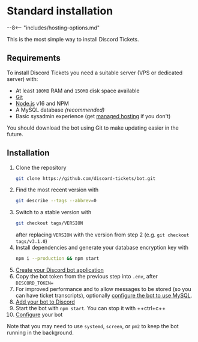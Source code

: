 # Standard installation

<!-- do not delete -->
--8<-- "includes/hosting-options.md"
<!-- /do not delete -->

This is the most simple way to install Discord Tickets.

## Requirements

To install Discord Tickets you need a suitable server (VPS or dedicated server) with:

- At least `100MB` RAM and `150MB` disk space available
- [Git](https://git-scm.com/)
- [Node.js](https://nodejs.org/) v16 and NPM
- A MySQL database *(recommended)*
- Basic sysadmin experience (get [managed hosting](/hosting) if you don't)

You should download the bot using Git to make updating easier in the future. 

## Installation

1. Clone the repository
	```bash
	git clone https://github.com/discord-tickets/bot.git
	```
2. Find the most recent version with
	```bash
	git describe --tags --abbrev=0
	```
3. Switch to a stable version with
	```bash
	git checkout tags/VERSION
	```
	after replacing `VERSION` with the version from step 2 (e.g. `git checkout tags/v3.1.0`)
4. Install dependencies and generate your database encryption key with
	```bash
	npm i --production && npm start
	```
5. [Create your Discord bot application](/getting-your-bot-token)
6. Copy the bot token from the previous step into `.env`, after `DISCORD_TOKEN=`
7. For improved performance and to allow messages to be stored (so you can have ticket transcripts), optionally [configure the bot to use MySQL](/using-mysql).
8. [Add your bot to Discord](/invite-url-generator)
9. Start the bot with `npm start`. You can stop it with ++ctrl+c++
10. [Configure](/configuration/categories/) your bot

Note that you may need to use `systemd`, `screen`, or `pm2` to keep the bot running in the background.